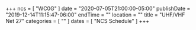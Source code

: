 +++
ncs = [ "WC0G" ]
date = "2020-07-05T21:00:00-05:00"
publishDate = "2019-12-14T11:15:47-06:00"
endTime = ""
location = ""
title = "UHF/VHF Net 27"
categories = [ "" ]
dates = [ "NCS Schedule" ]
+++
